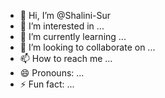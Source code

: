 - 👋 Hi, I’m @Shalini-Sur
- 👀 I’m interested in ...
- 🌱 I’m currently learning ...
- 💞️ I’m looking to collaborate on ...
- 📫 How to reach me ...
- 😄 Pronouns: ...
- ⚡ Fun fact: ...

<!---
Shalini-Sur/Shalini-Sur is a ✨ special ✨ repository because its `README.md` (this file) appears on your GitHub profile.
You can click the Preview link to take a look at your changes.
--->
